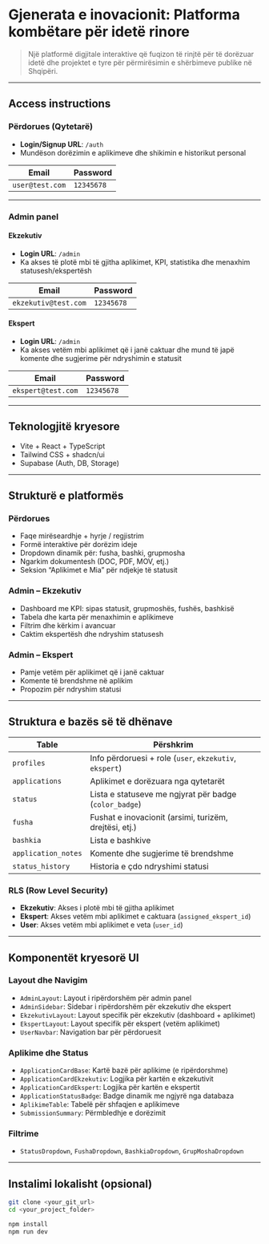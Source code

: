 # Gjenerata e inovacionit: Platforma kombëtare për idetë rinore

> Një platformë digjitale interaktive që fuqizon të rinjtë për të dorëzuar idetë dhe projektet e tyre për përmirësimin e shërbimeve publike në Shqipëri.

---

## Access instructions

### Përdorues (Qytetarë)
- **Login/Signup URL**: `/auth`
- Mundëson dorëzimin e aplikimeve dhe shikimin e historikut personal

| Email            | Password   |
|------------------|------------|
| `user@test.com`  | `12345678` |

---

### Admin panel

#### Ekzekutiv
- **Login URL**: `/admin`
- Ka akses të plotë mbi të gjitha aplikimet, KPI, statistika dhe menaxhim statusesh/ekspertësh

| Email               | Password   |
|---------------------|------------|
| `ekzekutiv@test.com` | `12345678` |

#### Ekspert
- **Login URL**: `/admin`
- Ka akses vetëm mbi aplikimet që i janë caktuar dhe mund të japë komente dhe sugjerime për ndryshimin e statusit

| Email             | Password   |
|-------------------|------------|
| `ekspert@test.com` | `12345678` |

---

## Teknologjitë kryesore

- Vite + React + TypeScript
- Tailwind CSS + shadcn/ui
- Supabase (Auth, DB, Storage)

---

## Strukturë e platformës

### Përdorues
- Faqe mirëseardhje + hyrje / regjistrim
- Formë interaktive për dorëzim ideje
- Dropdown dinamik për: fusha, bashki, grupmosha
- Ngarkim dokumentesh (DOC, PDF, MOV, etj.)
- Seksion “Aplikimet e Mia” për ndjekje të statusit

### Admin – Ekzekutiv
- Dashboard me KPI: sipas statusit, grupmoshës, fushës, bashkisë
- Tabela dhe karta për menaxhimin e aplikimeve
- Filtrim dhe kërkim i avancuar
- Caktim ekspertësh dhe ndryshim statusesh

### Admin – Ekspert
- Pamje vetëm për aplikimet që i janë caktuar
- Komente të brendshme në aplikim
- Propozim për ndryshim statusi

---

## Struktura e bazës së të dhënave

| Table              | Përshkrim                                                  |
|--------------------|-------------------------------------------------------------|
| `profiles`         | Info përdoruesi + role (`user`, `ekzekutiv`, `ekspert`)     |
| `applications`     | Aplikimet e dorëzuara nga qytetarët                         |
| `status`           | Lista e statuseve me ngjyrat për badge (`color_badge`)      |
| `fusha`            | Fushat e inovacionit (arsimi, turizëm, drejtësi, etj.)      |
| `bashkia`          | Lista e bashkive                                            |
| `application_notes`| Komente dhe sugjerime të brendshme                          |
| `status_history`   | Historia e çdo ndryshimi statusi                            |

### RLS (Row Level Security)
- **Ekzekutiv**: Akses i plotë mbi të gjitha aplikimet
- **Ekspert**: Akses vetëm mbi aplikimet e caktuara (`assigned_ekspert_id`)
- **User**: Akses vetëm mbi aplikimet e veta (`user_id`)

---

## Komponentët kryesorë UI

### Layout dhe Navigim
- `AdminLayout`: Layout i ripërdorshëm për admin panel
- `AdminSidebar`: Sidebar i ripërdorshëm për ekzekutiv dhe ekspert
- `EkzekutivLayout`: Layout specifik për ekzekutiv (dashboard + aplikimet)
- `EkspertLayout`: Layout specifik për ekspert (vetëm aplikimet)
- `UserNavbar`: Navigation bar për përdoruesit

### Aplikime dhe Status
- `ApplicationCardBase`: Kartë bazë për aplikime (e ripërdorshme)
- `ApplicationCardEkzekutiv`: Logjika për kartën e ekzekutivit
- `ApplicationCardEkspert`: Logjika për kartën e ekspertit
- `ApplicationStatusBadge`: Badge dinamik me ngjyrë nga databaza
- `AplikimeTable`: Tabelë për shfaqjen e aplikimeve
- `SubmissionSummary`: Përmbledhje e dorëzimit

### Filtrime
- `StatusDropdown`, `FushaDropdown`, `BashkiaDropdown`, `GrupMoshaDropdown`

---

## Instalimi lokalisht (opsional)

```bash
git clone <your_git_url>
cd <your_project_folder>

npm install
npm run dev
